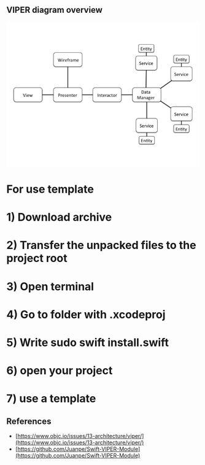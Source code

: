 ## VIPER diagram overview
![Preview](/Module%20Viper/assets/viper_diagram.png)



# For use template
# 1) Download archive
# 2) Transfer the unpacked files to the project root
# 3) Open terminal 
# 4) Go to folder with .xcodeproj
# 5) Write sudo swift install.swift
# 6) open your project
# 7) use a template



## References
- [https://www.objc.io/issues/13-architecture/viper/](https://www.objc.io/issues/13-architecture/viper/)
- [https://github.com/Juanpe/Swift-VIPER-Module](https://github.com/Juanpe/Swift-VIPER-Module)
